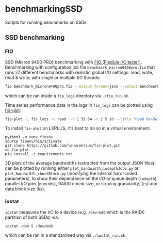 # benchmarkingSSD
Scripts for running benchmarks on SSDs

## SSD benchmarking

### FIO
SSD (Micron 9400 PRO) benchmarking with [FIO (Flexible I/O tester)](https://fio.readthedocs.io). Benchmarking with configuration job file `benchmark_micron9400pro.fio` that runs 27 different benchmarks with realistic global I/O settings: read, write, read & write; with single or multiple I/O threads: 
```bash
fio benchmark_micron9400pro.fio --output-format=json --output benchmark_micron9400pro.json
```
which can be ran inside a `fio_logs` directory via `./fio_run.sh`.

Time series performance data in the logs in `fio_logs` can be plotted using [fio-plot](https://github.com/louwrentius/fio-plot):
```bash
fio-plot -i fio_logs -r read  -d 1 32 64 -n 1 5 10 --title "Read Bandwidth (Micron 9400 PRO)" -t bw -g
```
To install `fio-plot` on LXPLUS, it's best to do so in a virtual environment:
```
python3 -m venv fioenv
source fioenv/bin/activate
git clone https://github.com/louwrentius/fio-plot.git
cd fio-plot
pip install -r requirements.txt
```

3D plots of the average bandwidths (extracted from the output JSON files), can be plotted by running either `plot_bandwidth_iodepthJobs.py` or `plot_bandwidth_chunkBlock.py` (modifying the internal hard-coded parameters), to show their dependence on the I/O or queue depth (`iodepth`), parallel I/O jobs (`numjobs`), RAID0 chunk size, or striping granularity, (`cs`) and data block size (`bs`). 

### iostat

`iostat` measures the I/O to a device (e.g. `/dev/md0` which is the RAID0 partition of both SSDs) via:
```
iostat -dxm 5 /dev/md0
```
which can be ran in a standardised way via `./iostat_run.sh`.
